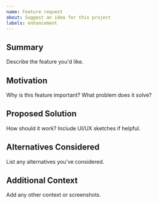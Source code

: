 ```yaml
---
name: Feature request
about: Suggest an idea for this project
labels: enhancement
---
```


## Summary

Describe the feature you'd like.

## Motivation

Why is this feature important? What problem does it solve?

## Proposed Solution

How should it work? Include UI/UX sketches if helpful.

## Alternatives Considered

List any alternatives you've considered.

## Additional Context

Add any other context or screenshots.

